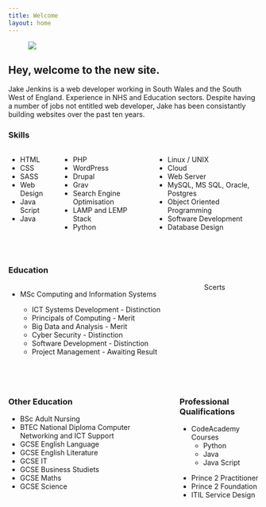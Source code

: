 ```yaml
---
title: Welcome
layout: home
---
```


<figure class="image is-fullwidth">
<img src="https://picsum.photos/1280/400"><br />
</figure>

<div class="content">

<h2 class="title is-2">Hey, welcome to the new site.</h2>
<p>
Jake Jenkins is a web developer working in South Wales and the South West of England. Experience in NHS and Education sectors. Despite having a number of jobs not entitled web developer, Jake has been consistantly building websites over the past ten years. 
</p>

<h3 class="subtitle is-3">Skills</h3>
<div class="columns">
  <div class="column">
    <ul>
<li>HTML</li>
<li>CSS</li>
<li>SASS</li>
<li>Web Design</li>
<li>Java Script</li>
<li>Java</li>
</ul>
  </div>
  <div class="column">
    <ul>
<li>PHP</li>
<li>WordPress</li>
<li>Drupal</li>
<li>Grav</li>
<li>Search Engine Optimisation</li>
<li>LAMP and LEMP Stack</li>
<li>Python</li>
</ul>
  </div>
  <div class="column">
<ul>
<li>Linux / UNIX</li>
<li>Cloud</li>
<li>Web Server</li>
<li>MySQL, MS SQL, Oracle, Postgres</li>
<li>Object Oriented Programming</li>
<li>Software Development</li>
<li>Database Design</li>
</ul>
  </div>
</div>
<p>&nbsp;</p>

<h3 class="subtitle is-3">Education</h3>
<div class="columns">
  <div class="column">
    <ul>
<li>MSc Computing and Information Systems</li>
<ul>
<li>ICT Systems Development - Distinction</li>
<li>Principals of Computing - Merit</li>
<li>Big Data and Analysis - Merit</li>
<li>Cyber Security - Distinction</li>
<li>Software Development - Distinction</li>
<li>Project Management - Awaiting Result</li>
</ul>
</ul>
  </div>
  <div class="column">
    Scerts
  </div>
</div>

<p>&nbsp;</p>
<div class="columns">
  <div class="column">
<h3 class="subtitle is-3">Other Education</h3>
<ul>
<li>BSc Adult Nursing</li>
<li>BTEC National Diploma Computer Networking and ICT Support</li>
<li>GCSE English Language</li>
<li>GCSE English Literature</li>
<li>GCSE IT</li>
<li>GCSE Business Studiets</li>
<li>GCSE Maths</li>
<li>GCSE Science</li>
</ul>
  </div>
  <div class="column">
<h3 class="subtitle is-3">Professional Qualifications</h3>
<ul>
<li>CodeAcademy Courses
<ul>
<li>Python</li>
<li>Java</li>
<li>Java Script</li>
</ul>
</li>
</ul>
<ul>
<li>Prince 2 Practitioner</li>
<li>Prince 2 Foundation</li>
<li>ITIL Service Design</li>
</ul>
  </div>
</div>

</div>